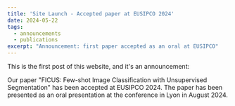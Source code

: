 ```yaml
---
title: 'Site Launch - Accepted paper at EUSIPCO 2024'
date: 2024-05-22
tags:
  - announcements
  - publications
excerpt: "Announcement: first paper accepted as an oral at EUSIPCO"
---
```


This is the first post of this website, and it's an announcement:

Our paper "FICUS: Few-shot Image Classification with Unsupervised Segmentation" has been accepted at EUSIPCO 2024. The paper has been presented as an oral presentation at the conference in Lyon in August 2024.
